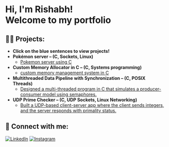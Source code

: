 <h1>Hi, I'm Rishabh!<br/>Welcome to my portfolio</h1>

<h2>👨‍💻 Projects:</h2>

- <b>Click on the blue sentences to view projects!</b>
- <b>Pokémon server – (C, Sockets, Linux)</b>
  - [Pokemon server using C](https://github.com/rishabhkalia6/Pokemon_server/tree/main)
- <b>Custom Memory Allocator in C – (C, Systems programming)</b>
  - [custom memory management system in C ](https://github.com/rishabhkalia6/Custom_memory_allocator)
- <b>Multithreaded Data Pipeline with Synchronization – (C, POSIX Threads)</b>
  - [Designed a multi-threaded program in C that simulates a producer-consumer model using semaphores.](https://github.com/rishabhkalia6/Multithreaded-Data-Pipeline-with-Synchronization-C-POSIX-Threads-)
- <b>UDP Prime Checker – (C, UDP Sockets, Linux Networking)</b>
  - [Built a UDP-based client-server app where the client sends integers, and the server responds with primality status.](https://github.com/rishabhkalia6/UDP-Prime-Checker-C-UDP-Sockets-Linux-Networking-/tree/main)

<h2> 🤳 Connect with me:</h2>


[![LinkedIn](https://img.shields.io/badge/LinkedIn-Rishabh%20Kalia-blue?logo=linkedin)](https://www.linkedin.com/in/rishabh-kalia-965977282/)
[![Instagram](https://img.shields.io/badge/Instagram-rish__kalia-E4405F?logo=instagram)](https://www.instagram.com/rish__kalia/)









[instagram]: https://www.instagram.com/rish__kalia/
[linkedin]: https://www.linkedin.com/in/rishabh-kalia-965977282/

<!--
**joshmadakor1/joshmadakor1** is a ✨ _special_ ✨ repository because its `README.md` (this file) appears on your GitHub profile.

Here are some ideas to get you started:

- 🔭 I’m currently working on ...
- 🌱 I’m currently learning ...
- 👯 I’m looking to collaborate on ...
- 🤔 I’m looking for help with ...
- 💬 Ask me about ...
- 📫 How to reach me: ...
- 😄 Pronouns: ...
- ⚡ Fun fact: ...
-->
